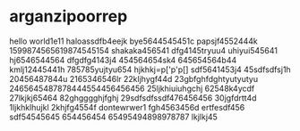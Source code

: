 # arganzipoorrep
hello world1e11
haloassdfb4eejk
bye5644545451c
papsjf4552444k
1599874565619874545154
shakaka456541
dfg4145tryuu4
uhiyui545641
hj6546544564
dfgdfg4143j4
454564654sk4
645654564b44
kmlj12445441h
785785yujtyu654
hjkhkj=p['p'p[]
sdf5641453j4
45sdfsdfsj1h
20456487844u
2165346546lr
22kljhygf44d
23gbfghfdghtyutyutyu
2465645487878444554456456456
25ljkhiuiuhgchj
62548k4ycdf
27lkjkj65464
82ghgggghjfghj
29sdfsdfssdf476456456
30jgfdrtt4d
1ljkhklhujkl
2khjfg4554f
dontewrwer1
fgh4563456d
ertfesdf456
sdf54545645
654456454
65495494898978787
lkjlkj45
